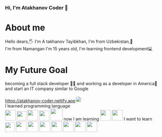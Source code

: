 ### Hi, I'm Atakhanov Coder 👋

<h1>About me</h1>
Hello dears,🖐 I'm A takhanov Tayibkhan, I'm from Uzbekistan,📍<br>
I'm from Namangan I'm 15 years old, I'm learning frontend development💻<br>
<h1>My Future Goal</h1>
becoming a full stack developer 👩‍💻 and working as a developer in America🧰<br>
and start an IT company similar to Google<br>
<br>
<a href="https://atakhanov-coder.netlify.app/">https://atakhanov-coder.netlify.app</a><img src="https://avatars.githubusercontent.com/u/106325945?s=400&u=b3fc46e8ff83985f1935d30616a711aff0f78f18&v=4" width="20px" style="border-radius: 50px;">

<br>
I learned programming language<br>
<div style="display: inline-block;">
<img src="https://cdn-icons-png.flaticon.com/512/174/174854.png?w=360" width="35px">
<img src="https://static.cdnlogo.com/logos/c/18/css.svg" width="31px">
<img src="https://git-scm.com/images/logos/downloads/Git-Icon-1788C.png" width="35px">
<img src="https://cdn-icons-png.flaticon.com/512/25/25231.png" width="33px">
<img src="https://getbootstrap.com/docs/5.0/assets/brand/bootstrap-logo.svg" width="40px">
</div>
now I am learning
<div style="display: inline-block;">
  <img src="https://upload.wikimedia.org/wikipedia/commons/thumb/9/99/Unofficial_JavaScript_logo_2.svg/1024px-Unofficial_JavaScript_logo_2.svg.png" width="35px">
  <img src="https://upload.wikimedia.org/wikipedia/commons/thumb/9/95/Vue.js_Logo_2.svg/2367px-Vue.js_Logo_2.svg.png" width="35px">
</div>
I want to learn
<div style="display: inline-block;">
  <img src="https://upload.wikimedia.org/wikipedia/commons/thumb/9/96/Sass_Logo_Color.svg/1280px-Sass_Logo_Color.svg.png" width="32px">
  <img src="https://seeklogo.com/images/T/tailwind-css-logo-5AD4175897-seeklogo.com.png" width="35px">
  <img src="https://iconape.com/wp-content/png_logo_vector/typescript.png" width="35px">
  <img src="https://cdn.worldvectorlogo.com/logos/jquery-4.svg" width="35px">
  <img src="https://user-images.githubusercontent.com/7110136/29002857-9e802f08-7ab4-11e7-9c31-604b5d0d0c19.png" width="35px">
  <img src="https://miro.medium.com/max/500/1*cPh7ujRIfcHAy4kW2ADGOw.png" width="35px">
  <img src="https://cdn.worldvectorlogo.com/logos/redux.svg" width="35px">
  <img src="https://cdn-icons-png.flaticon.com/512/5968/5968322.png" width="35px">
</div>

